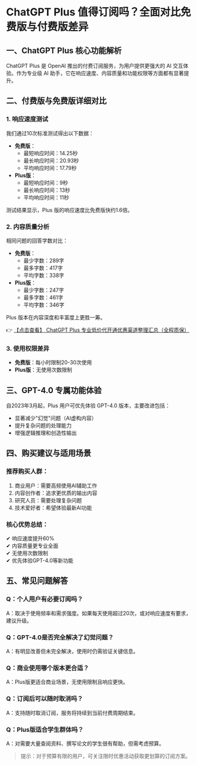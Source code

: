 # ChatGPT Plus 值得订阅吗？全面对比免费版与付费版差异

## 一、ChatGPT Plus 核心功能解析

ChatGPT Plus 是 OpenAI 推出的付费订阅服务，为用户提供更强大的 AI 交互体验。作为专业级 AI 助手，它在响应速度、内容质量和功能权限等方面都有显著提升。

## 二、付费版与免费版详细对比

### 1. 响应速度测试
我们通过10次标准测试得出以下数据：
- **免费版**：
  - 最短响应时间：14.25秒
  - 最长响应时间：20.93秒
  - 平均响应时间：17.79秒
- **Plus版**：
  - 最短响应时间：9秒
  - 最长响应时间：13秒
  - 平均响应时间：11秒

测试结果显示，Plus 版的响应速度比免费版快约1.6倍。

### 2. 内容质量分析
相同问题的回答字数对比：
- **免费版**：
  - 最少字数：289字
  - 最多字数：417字
  - 平均字数：338字
- **Plus版**：
  - 最少字数：247字
  - 最多字数：461字
  - 平均字数：346字

Plus 版本在内容深度和丰富度上更胜一筹。

👉 [【点击查看】 ChatGPT Plus 专业低价代开通优惠渠道整理汇总（全程质保）](https://bit.ly/DaiKai)

### 3. 使用权限差异
- **免费版**：每小时限制20-30次使用
- **Plus版**：无使用次数限制

## 三、GPT-4.0 专属功能体验

自2023年3月起，Plus 用户可优先体验 GPT-4.0 版本，主要改进包括：
- 显著减少"幻觉"问题（AI虚构内容）
- 提升复杂问题的处理能力
- 增强逻辑推理和创造性输出

## 四、购买建议与适用场景

### 推荐购买人群：
1. 商业用户：需要高频使用AI辅助工作
2. 内容创作者：追求更优质的输出内容
3. 研究人员：需要处理复杂问题
4. 技术爱好者：希望体验最新AI功能

### 核心优势总结：
✔ 响应速度提升60%  
✔ 内容质量更专业全面  
✔ 无使用次数限制  
✔ 优先体验GPT-4.0等新功能  

## 五、常见问题解答

### Q：个人用户有必要订阅吗？
A：取决于使用频率和需求强度。如果每天使用超过20次，或对响应速度有要求，建议升级。

### Q：GPT-4.0是否完全解决了幻觉问题？
A：有明显改善但未完全解决，使用时仍需验证关键信息。

### Q：商业使用哪个版本更合适？
A：Plus版更适合商业场景，无使用限制且响应更快。

### Q：订阅后可以随时取消吗？
A：支持随时取消订阅，服务将持续到当前付费周期结束。

### Q：Plus版适合学生群体吗？
A：对需要大量查阅资料、撰写论文的学生很有帮助，但需考虑预算。

> 提示：对于预算有限的用户，可关注限时优惠活动获取更划算的订阅方案。